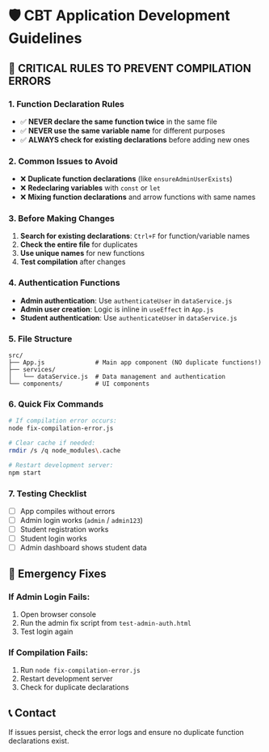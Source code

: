 # 🛡️ CBT Application Development Guidelines

## 🚨 **CRITICAL RULES TO PREVENT COMPILATION ERRORS**

### **1. Function Declaration Rules**
- ✅ **NEVER declare the same function twice** in the same file
- ✅ **NEVER use the same variable name** for different purposes
- ✅ **ALWAYS check for existing declarations** before adding new ones

### **2. Common Issues to Avoid**
- ❌ **Duplicate function declarations** (like `ensureAdminUserExists`)
- ❌ **Redeclaring variables** with `const` or `let`
- ❌ **Mixing function declarations** and arrow functions with same names

### **3. Before Making Changes**
1. **Search for existing declarations**: `Ctrl+F` for function/variable names
2. **Check the entire file** for duplicates
3. **Use unique names** for new functions
4. **Test compilation** after changes

### **4. Authentication Functions**
- **Admin authentication**: Use `authenticateUser` in `dataService.js`
- **Admin user creation**: Logic is inline in `useEffect` in `App.js`
- **Student authentication**: Use `authenticateUser` in `dataService.js`

### **5. File Structure**
```
src/
├── App.js              # Main app component (NO duplicate functions!)
├── services/
│   └── dataService.js  # Data management and authentication
└── components/         # UI components
```

### **6. Quick Fix Commands**
```bash
# If compilation error occurs:
node fix-compilation-error.js

# Clear cache if needed:
rmdir /s /q node_modules\.cache

# Restart development server:
npm start
```

### **7. Testing Checklist**
- [ ] App compiles without errors
- [ ] Admin login works (`admin` / `admin123`)
- [ ] Student registration works
- [ ] Student login works
- [ ] Admin dashboard shows student data

## 🔧 **Emergency Fixes**

### **If Admin Login Fails:**
1. Open browser console
2. Run the admin fix script from `test-admin-auth.html`
3. Test login again

### **If Compilation Fails:**
1. Run `node fix-compilation-error.js`
2. Restart development server
3. Check for duplicate declarations

## 📞 **Contact**
If issues persist, check the error logs and ensure no duplicate function declarations exist. 